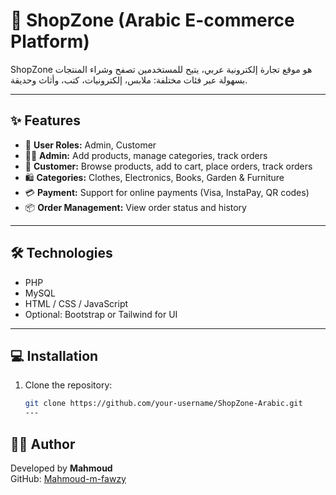 # 🛒 ShopZone (Arabic E-commerce Platform)

ShopZone هو موقع تجارة إلكترونية عربي، يتيح للمستخدمين تصفح وشراء المنتجات بسهولة عبر فئات مختلفة: ملابس، إلكترونيات، كتب، وأثاث وحديقة.

---

## ✨ Features
- 👤 **User Roles:** Admin, Customer
- 🧑‍💼 **Admin:** Add products, manage categories, track orders
- 🎯 **Customer:** Browse products, add to cart, place orders, track orders
- 🛍 **Categories:** Clothes, Electronics, Books, Garden & Furniture
- 💳 **Payment:** Support for online payments (Visa, InstaPay, QR codes)
- 📦 **Order Management:** View order status and history

---

## 🛠 Technologies
- PHP
- MySQL
- HTML / CSS / JavaScript
- Optional: Bootstrap or Tailwind for UI

---

## 💻 Installation
1. Clone the repository:
   ```bash
   git clone https://github.com/your-username/ShopZone-Arabic.git
   ---

## 👨‍💻 Author
Developed by **Mahmoud**  
GitHub: [Mahmoud-m-fawzy](https://github.com/Mahmoud-m-fawzy)
